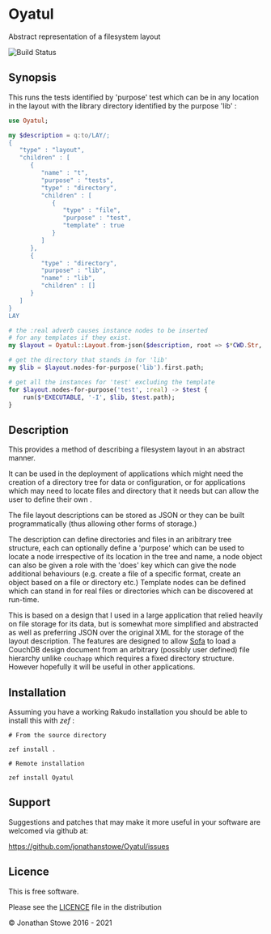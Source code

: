 # Oyatul

Abstract representation of a filesystem layout

![Build Status](https://github.com/jonathanstowe/Tinky/workflows/CI/badge.svg)

## Synopsis

This runs the tests identified by 'purpose' test which can be in any
location in the layout with the library directory identified by the
purpose 'lib' :

```raku
use Oyatul;

my $description = q:to/LAY/;
{
   "type" : "layout",
   "children" : [
      {
         "name" : "t",
         "purpose" : "tests",
         "type" : "directory",
         "children" : [
            {
               "type" : "file",
               "purpose" : "test",
               "template" : true
            }
         ]
      },
      {
         "type" : "directory",
         "purpose" : "lib",
         "name" : "lib",
         "children" : []
      }
   ]
}
LAY

# the :real adverb causes instance nodes to be inserted
# for any templates if they exist.
my $layout = Oyatul::Layout.from-json($description, root => $*CWD.Str, :real);

# get the directory that stands in for 'lib'
my $lib = $layout.nodes-for-purpose('lib').first.path;

# get all the instances for 'test' excluding the template
for $layout.nodes-for-purpose('test', :real) -> $test {
	run($*EXECUTABLE, '-I', $lib, $test.path);
}

```

## Description

This provides a method of describing a filesystem layout in an abstract
manner.

It can be used in the deployment of applications which might need
the creation of a directory tree for data or configuration, or for
applications which may need to locate files and directory that it needs
but can allow the user to define their own .

The file layout descriptions can be stored as JSON or they can be built
programmatically (thus allowing other forms of storage.)

The description can define directories and files in an aribitrary tree
structure, each can optionally define a 'purpose' which can be used to
locate a node irrespective of its location in the tree and name, a node
object can also be given a role with the 'does' key which can give the
node additional behaviours (e.g. create a file of a specific format,
create an object based on a file or directory etc.) Template nodes can
be defined which can stand in for real files or directories which can
be discovered at run-time.

This is based on a design that I used in a large application that relied
heavily on file storage for its data, but is somewhat more simplified
and abstracted as well as preferring JSON over the original XML for the
storage of the layout description. The features are designed to allow
[Sofa](https://github.com/jonathanstowe/Sofa) to load a CouchDB design
document from an arbitrary (possibly user defined) file hierarchy unlike
```couchapp``` which requires a fixed directory structure. However
hopefully it will be useful in other applications.

## Installation

Assuming you have a working Rakudo installation you should be able to install this with *zef* :

    # From the source directory
   
    zef install .

    # Remote installation

    zef install Oyatul

## Support

Suggestions and patches that may make it more useful in your software are welcomed via github at:

https://github.com/jonathanstowe/Oyatul/issues

## Licence

This is free software.

Please see the [LICENCE](LICENCE) file in the distribution

© Jonathan Stowe 2016 - 2021
